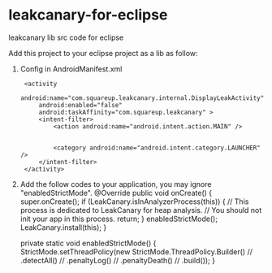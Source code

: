 # leakcanary-for-eclipse
leakcanary lib src code for eclipse

Add this project to your eclipse project as a lib as follow:
1. Config in AndroidManifest.xml
        <service
            android:name="com.squareup.leakcanary.internal.HeapAnalyzerService"
            android:enabled="false"
            android:process=":leakcanary" />
        <service
            android:name="com.squareup.leakcanary.DisplayLeakService"
            android:enabled="false" />


        <activity
            android:name="com.squareup.leakcanary.internal.DisplayLeakActivity"
            android:enabled="false"
            android:taskAffinity="com.squareup.leakcanary" >
            <intent-filter>
                <action android:name="android.intent.action.MAIN" />


                <category android:name="android.intent.category.LAUNCHER" />
            </intent-filter>
        </activity>

2. Add the follow codes to your application, you may ignore "enabledStrictMode".
@Override
	public void onCreate() {
		super.onCreate();
		if (LeakCanary.isInAnalyzerProcess(this)) {
			// This process is dedicated to LeakCanary for heap analysis.
			// You should not init your app in this process.
			return;
		}
		enabledStrictMode();
		LeakCanary.install(this);
	}

	private static void enabledStrictMode() {
		StrictMode.setThreadPolicy(new StrictMode.ThreadPolicy.Builder() //
				.detectAll() //
				.penaltyLog() //
				.penaltyDeath() //
				.build());
	}

